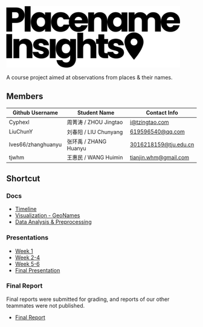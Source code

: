 <img src="https://raw.githubusercontent.com/Cyphexl/placename-insights/master/assets/logo.svg?sanitize=true" width="460px">

A course project aimed at observations from places & their names.



## Members

| Github Username | Student Name          | Contact Info          |
| --------------- | --------------------- | --------------------- |
| Cyphexl         | 周菁涛 / ZHOU Jingtao | i@tzingtao.com        |
| LiuChunY        | 刘春阳 / LIU Chunyang | 619596540@qq.com          |
| Ives66/zhanghuanyu         | 张环禹 / ZHANG Huanyu | 3016218159@tju.edu.cn |
| tjwhm           | 王惠民 / WANG Huimin  | tianjin.whm@gmail.com          |

## Shortcut

### Docs

- [Timeline](https://github.com/Cyphexl/placename-insights/blob/master/docs/timeline.md)
- [Visualization - GeoNames](https://github.com/Cyphexl/placename-insights/blob/master/docs/geonames-visualization.md)
- [Data Analysis & Preprocessing](https://github.com/Cyphexl/placename-insights/blob/master/docs/data-analysis-and-preprocessing.pdf)

### Presentations

- [Week 1](https://github.com/Cyphexl/placename-insights/blob/master/assets/pre1.pdf)
- [Week 2-4](https://github.com/Cyphexl/placename-insights/blob/master/assets/pre2.pdf)
- [Week 5-6](https://github.com/Cyphexl/placename-insights/blob/master/assets/pre3.pdf)
- [Final Presentation](https://github.com/Cyphexl/placename-insights/blob/master/assets/pre-final-b.pdf)

### Final Report

Final reports were submitted for grading, and reports of our other teammates were not published.
- [Final Report](https://github.com/Cyphexl/placename-insights/blob/master/assets/doc-final-3016218162.pdf)

